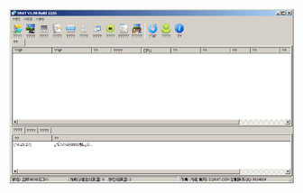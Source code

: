 ![Screenshot](https://raw.githubusercontent.com/Cryakl/Ultimate-RAT-Collection/refs/heads/main/SRat/SRAT%20V1.98%20Build%201226/Screenshot.png)
